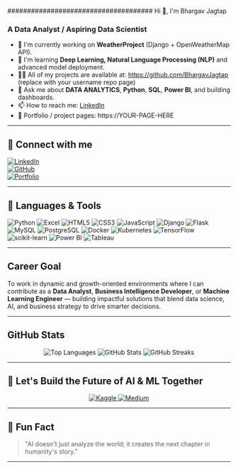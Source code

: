 <!--
  Profile README for Bhargav Jagtap
  - Replace the placeholder links (YOUR_LINK_HERE) with your actual links
  - Add or remove bullets/projects as you like

 -->
 ##################################### Hi 👋, I'm Bhargav Jagtap

### A Data Analyst / Aspiring Data Scientist

- 🔭 I'm currently working on **WeatherProject** (Django + OpenWeatherMap API).  
- 🌱 I'm learning **Deep Learning, Natural Language Processing (NLP)** and advanced model deployment.  
- 👨‍💻 All of my projects are available at: https://github.com/BhargavJagtap (replace with your username repo page)  
- 💬 Ask me about **DATA ANALYTICS**, **Python**, **SQL**, **Power BI**, and building dashboards.  
- 📫 How to reach me: [LinkedIn](https://www.linkedin.com/in/YOUR-LINK_HERE)  
- 📄 Portfolio / project pages: https://YOUR-PAGE-HERE

---

## 🔗 Connect with me

[![LinkedIn](https://img.shields.io/badge/-LinkedIn-0A66C2?style=flat-square&logo=linkedin&logoColor=white)](www.linkedin.com/in/bhargav-jagtap)  
[![GitHub](https://img.shields.io/badge/-GitHub-181717?style=flat-square&logo=github&logoColor=white)](https://www.github.com/bhnjagtap)  
[![Portfolio](https://img.shields.io/badge/-Portfolio-FFFFFF?style=flat-square&logo=google-chrome&logoColor=black)](https://YOUR-PAGE-HERE)

---

## 🧰 Languages & Tools

![Python](https://img.shields.io/badge/Python-3776AB?style=flat-square&logo=python&logoColor=white)
![Excel](https://img.shields.io/badge/Excel-217346?style=flat-square&logo=microsoft-excel&logoColor=white)
![HTML5](https://img.shields.io/badge/HTML5-E34F26?style=flat-square&logo=html5&logoColor=white)
![CSS3](https://img.shields.io/badge/CSS3-1572B6?style=flat-square&logo=css3&logoColor=white)
![JavaScript](https://img.shields.io/badge/JavaScript-F7DF1E?style=flat-square&logo=javascript&logoColor=black)
![Django](https://img.shields.io/badge/Django-092E20?style=flat-square&logo=django&logoColor=white)
![Flask](https://img.shields.io/badge/Flask-000000?style=flat-square&logo=flask&logoColor=white)
![MySQL](https://img.shields.io/badge/MySQL-4479A1?style=flat-square&logo=mysql&logoColor=white)
![PostgreSQL](https://img.shields.io/badge/Postgres-316192?style=flat-square&logo=postgresql&logoColor=white)
![Docker](https://img.shields.io/badge/Docker-2496ED?style=flat-square&logo=docker&logoColor=white)
![Kubernetes](https://img.shields.io/badge/Kubernetes-326CE5?style=flat-square&logo=kubernetes&logoColor=white)
![TensorFlow](https://img.shields.io/badge/TensorFlow-FF6F00?style=flat-square&logo=tensorflow&logoColor=white)
![scikit-learn](https://img.shields.io/badge/scikit--learn-F7931E?style=flat-square&logo=scikit-learn&logoColor=white)
![Power BI](https://img.shields.io/badge/Power_BI-F2C80F?style=flat-square&logo=microsoft-power-bi&logoColor=black)
![Tableau](https://img.shields.io/badge/Tableau-4E9BCD?style=flat-square&logo=tableau&logoColor=white)

---

## Career Goal

To work in dynamic and growth-oriented environments where I can contribute as a **Data Analyst**, **Business Intelligence Developer**, or **Machine Learning Engineer** — building impactful solutions that blend data science, AI, and business strategy to drive smarter decisions.

---

## GitHub Stats

<p align="center">
  <img src="https://github-readme-stats.vercel.app/api/top-langs/?username=bhnjagtap&layout=compact&theme=chartreuse-dark" alt="Top Languages" />
  <img src="https://github-readme-stats.vercel.app/api?username=bhnjagtap&show_icons=true&theme=chartreuse-dark" alt="GitHub Stats" />
  <img src="https://github-readme-streak-stats.herokuapp.com/?user=bhnjagtap&theme=chartreuse-dark" alt="GitHub Streaks" />
</p>

---

## 🚀 Let's Build the Future of AI & ML Together

<p align="center">
  <a href="https://www.kaggle.com/bhargjagt" target="_blank">
    <img src="https://img.shields.io/badge/Kaggle-Bhargav%20Jagtap-%2320BEFF?style=for-the-badge&logo=kaggle" alt="Kaggle" />
  </a>
  <a href="https://medium.com/@WritesByBhargav" target="_blank">
    <img src="https://img.shields.io/badge/Medium-Bhargav%20Jagtap-%2312100E?style=for-the-badge&logo=medium" alt="Medium" />
  </a>
</p>

---

## 💬 Fun Fact

> "AI doesn't just analyze the world; it creates the next chapter in humanity's story."

---



